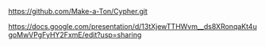 https://github.com/Make-a-Ton/Cypher.git


https://docs.google.com/presentation/d/13tXjewTTHWvm__ds8XRonqaKt4ugoMwVPgFyHY2FxmE/edit?usp=sharing
